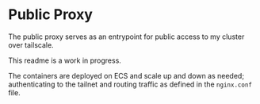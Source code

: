 # Public Proxy
The public proxy serves as an entrypoint for public access to my cluster over tailscale.

This readme is a work in progress.

The containers are deployed on ECS and scale up and down as needed; authenticating to the tailnet and routing traffic as defined in the `nginx.conf` file.